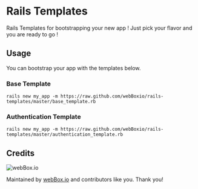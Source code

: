# Rails Templates

Rails Templates for bootstrapping your new app !
Just pick your flavor and you are ready to go !

## Usage

You can bootstrap your app with the templates below.

### Base Template

    rails new my_app -m https://raw.github.com/webBoxio/rails-templates/master/base_template.rb
    
### Authentication Template
    
    rails new my_app -m https://raw.github.com/webBoxio/rails-templates/master/authentication_template.rb

## Credits


![webBox.io](https://avatars2.githubusercontent.com/u/4940563?s=140)


Maintained by [webBox.io](http://www.webbox.io)  and contributors like you. Thank you!
